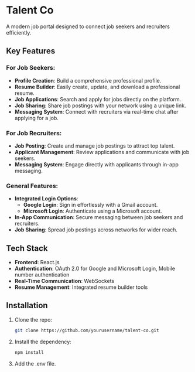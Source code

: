 # Talent Co  
A modern job portal designed to connect job seekers and recruiters efficiently.  

## Key Features  

### For Job Seekers:  
- **Profile Creation**: Build a comprehensive professional profile.  
- **Resume Builder**: Easily create, update, and download a professional resume.  
- **Job Applications**: Search and apply for jobs directly on the platform.  
- **Job Sharing**: Share job postings with your network using a unique link.  
- **Messaging System**: Connect with recruiters via real-time chat after applying for a job.  

### For Job Recruiters:  
- **Job Posting**: Create and manage job postings to attract top talent.  
- **Applicant Management**: Review applications and communicate with job seekers.  
- **Messaging System**: Engage directly with applicants through in-app messaging.  

### General Features:  
- **Integrated Login Options**:  
  - **Google Login**: Sign in effortlessly with a Gmail account.  
  - **Microsoft Login**: Authenticate using a Microsoft account.  
- **In-App Communication**: Secure messaging between job seekers and recruiters.  
- **Job Sharing**: Spread job postings across networks for wider reach.  

## Tech Stack  
- **Frontend**: React.js
- **Authentication**: OAuth 2.0 for Google and Microsoft Login, Mobile number authentication
- **Real-Time Communication**: WebSockets  
- **Resume Management**: Integrated resume builder tools  

## Installation  
1. Clone the repo:  
   ```bash  
   git clone https://github.com/yourusername/talent-co.git

2. Install the dependency:
   ```bash
   npm install
4. Add the .env file.
